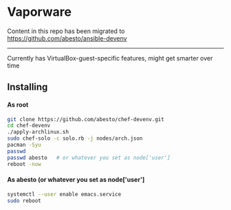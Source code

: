 # Vaporware

Content in this repo has been migrated to https://github.com/abesto/ansible-devenv

---

Currently has VirtualBox-guest-specific features, might get smarter over time

## Installing

#### As root

```sh
git clone https://github.com/abesto/chef-devenv.git
cd chef-devenv
./apply-archlinux.sh
sudo chef-solo -c solo.rb -j nodes/arch.json
pacman -Syu
passwd
passwd abesto   # or whatever you set as node['user']
reboot -now
```

#### As abesto (or whatever you set as node['user']

```sh
systemctl --user enable emacs.service
sudo reboot
```
